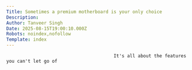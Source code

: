 ```yaml
---
Title: Sometimes a premium motherboard is your only choice
Description: 
Author: Tanveer Singh
Date: 2025-08-15T19:00:10.000Z
Robots: noindex,nofollow
Template: index
---
```


                                            It's all about the features you can't let go of
                                        